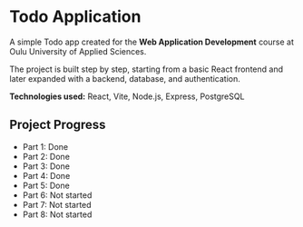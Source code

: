 # Todo Application  

A simple Todo app created for the **Web Application Development** course at Oulu University of Applied Sciences.  

The project is built step by step, starting from a basic React frontend and later expanded with a backend, database, and authentication.  

**Technologies used:** React, Vite, Node.js, Express, PostgreSQL  

## Project Progress  
- Part 1: Done  
- Part 2: Done
- Part 3: Done
- Part 4: Done  
- Part 5: Done  
- Part 6: Not started  
- Part 7: Not started  
- Part 8: Not started
